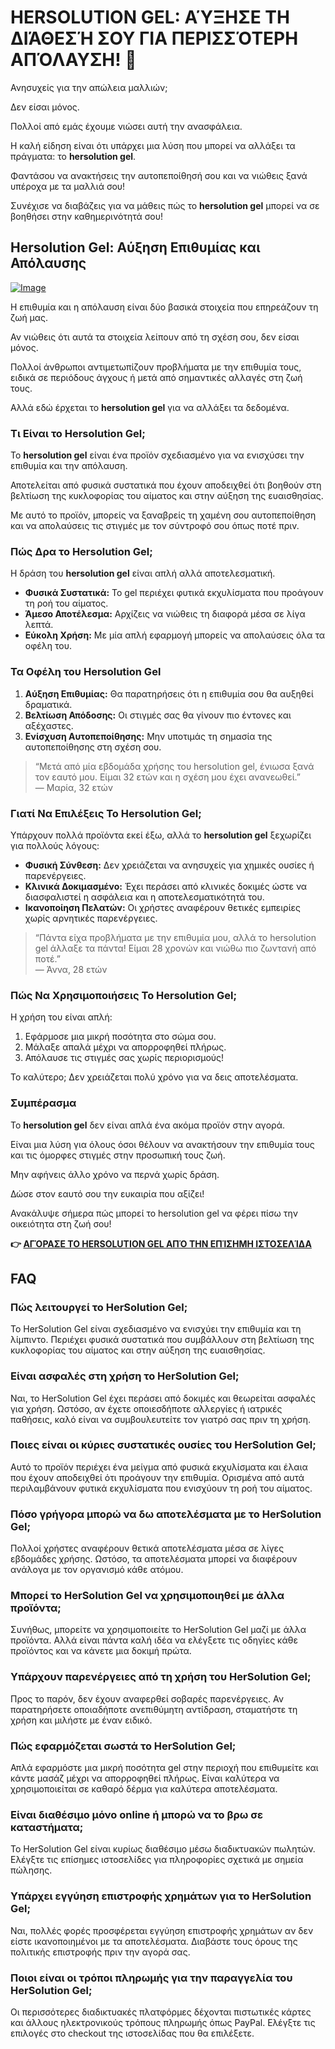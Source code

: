 # HERSOLUTION GEL: ΑΎΞΗΣΕ ΤΗ ΔΙΆΘΕΣΉ ΣΟΥ ΓΙΑ ΠΕΡΙΣΣΌΤΕΡΗ ΑΠΌΛΑΥΣΗ! 💖

Ανησυχείς για την απώλεια μαλλιών;  

Δεν είσαι μόνος.  

Πολλοί από εμάς έχουμε νιώσει αυτή την ανασφάλεια.  

Η καλή είδηση είναι ότι υπάρχει μια λύση που μπορεί να αλλάξει τα πράγματα: το **hersolution gel**.  

Φαντάσου να ανακτήσεις την αυτοπεποίθησή σου και να νιώθεις ξανά υπέροχα με τα μαλλιά σου!  

Συνέχισε να διαβάζεις για να μάθεις πώς το **hersolution gel** μπορεί να σε βοηθήσει στην καθημερινότητά σου!

## Hersolution Gel: Αύξηση Επιθυμίας και Απόλαυσης

[![Image](https://www2.sellhealth.com/241/hersolgel600x180_A.jpg)](https://gchaffi.com/0KYd6ssK)

Η επιθυμία και η απόλαυση είναι δύο βασικά στοιχεία που επηρεάζουν τη ζωή μας. 

Αν νιώθεις ότι αυτά τα στοιχεία λείπουν από τη σχέση σου, δεν είσαι μόνος. 

Πολλοί άνθρωποι αντιμετωπίζουν προβλήματα με την επιθυμία τους, ειδικά σε περιόδους άγχους ή μετά από σημαντικές αλλαγές στη ζωή τους.

Αλλά εδώ έρχεται το **hersolution gel** για να αλλάξει τα δεδομένα.

### Τι Είναι το Hersolution Gel;

Το **hersolution gel** είναι ένα προϊόν σχεδιασμένο για να ενισχύσει την επιθυμία και την απόλαυση. 

Αποτελείται από φυσικά συστατικά που έχουν αποδειχθεί ότι βοηθούν στη βελτίωση της κυκλοφορίας του αίματος και στην αύξηση της ευαισθησίας.

Με αυτό το προϊόν, μπορείς να ξαναβρείς τη χαμένη σου αυτοπεποίθηση και να απολαύσεις τις στιγμές με τον σύντροφό σου όπως ποτέ πριν.

### Πώς Δρα το Hersolution Gel;

Η δράση του **hersolution gel** είναι απλή αλλά αποτελεσματική. 

- **Φυσικά Συστατικά:** Το gel περιέχει φυτικά εκχυλίσματα που προάγουν τη ροή του αίματος.
- **Άμεσο Αποτέλεσμα:** Αρχίζεις να νιώθεις τη διαφορά μέσα σε λίγα λεπτά.
- **Εύκολη Χρήση:** Με μία απλή εφαρμογή μπορείς να απολαύσεις όλα τα οφέλη του.

### Τα Οφέλη του Hersolution Gel

1. **Αύξηση Επιθυμίας:** Θα παρατηρήσεις ότι η επιθυμία σου θα αυξηθεί δραματικά.
2. **Βελτίωση Απόδοσης:** Οι στιγμές σας θα γίνουν πιο έντονες και αξέχαστες.
3. **Ενίσχυση Αυτοπεποίθησης:** Μην υποτιμάς τη σημασία της αυτοπεποίθησης στη σχέση σου.

> “Μετά από μία εβδομάδα χρήσης του hersolution gel, ένιωσα ξανά τον εαυτό μου. Είμαι 32 ετών και η σχέση μου έχει ανανεωθεί.”  
> — Μαρία, 32 ετών

### Γιατί Να Επιλέξεις Το Hersolution Gel;

Υπάρχουν πολλά προϊόντα εκεί έξω, αλλά το **hersolution gel** ξεχωρίζει για πολλούς λόγους:

- **Φυσική Σύνθεση:** Δεν χρειάζεται να ανησυχείς για χημικές ουσίες ή παρενέργειες.
- **Κλινικά Δοκιμασμένο:** Έχει περάσει από κλινικές δοκιμές ώστε να διασφαλιστεί η ασφάλεια και η αποτελεσματικότητά του.
- **Ικανοποίηση Πελατών:** Οι χρήστες αναφέρουν θετικές εμπειρίες χωρίς αρνητικές παρενέργειες.

> “Πάντα είχα προβλήματα με την επιθυμία μου, αλλά το hersolution gel άλλαξε τα πάντα! Είμαι 28 χρονών και νιώθω πιο ζωντανή από ποτέ.”  
> — Άννα, 28 ετών

### Πώς Να Χρησιμοποιήσεις Το Hersolution Gel;

Η χρήση του είναι απλή:

1. Εφάρμοσε μια μικρή ποσότητα στο σώμα σου.
2. Μάλαξε απαλά μέχρι να απορροφηθεί πλήρως.
3. Απόλαυσε τις στιγμές σας χωρίς περιορισμούς!

Το καλύτερο; Δεν χρειάζεται πολύ χρόνο για να δεις αποτελέσματα.

### Συμπέρασμα

Το **hersolution gel** δεν είναι απλά ένα ακόμα προϊόν στην αγορά.

Είναι μια λύση για όλους όσοι θέλουν να ανακτήσουν την επιθυμία τους και τις όμορφες στιγμές στην προσωπική τους ζωή.

Μην αφήνεις άλλο χρόνο να περνά χωρίς δράση.

Δώσε στον εαυτό σου την ευκαιρία που αξίζει!

Ανακάλυψε σήμερα πώς μπορεί το hersolution gel να φέρει πίσω την οικειότητα στη ζωή σου!



**👉 [ΑΓΌΡΑΣΕ ΤΟ HERSOLUTION GEL ΑΠΌ ΤΗΝ ΕΠΊΣΗΜΗ ΙΣΤΟΣΕΛΊΔΑ](https://gchaffi.com/0KYd6ssK)**

## FAQ

### Πώς λειτουργεί το HerSolution Gel;
Το HerSolution Gel είναι σχεδιασμένο να ενισχύει την επιθυμία και τη λίμπιντο. Περιέχει φυσικά συστατικά που συμβάλλουν στη βελτίωση της κυκλοφορίας του αίματος και στην αύξηση της ευαισθησίας.

### Είναι ασφαλές στη χρήση το HerSolution Gel;
Ναι, το HerSolution Gel έχει περάσει από δοκιμές και θεωρείται ασφαλές για χρήση. Ωστόσο, αν έχετε οποιεσδήποτε αλλεργίες ή ιατρικές παθήσεις, καλό είναι να συμβουλευτείτε τον γιατρό σας πριν τη χρήση.

### Ποιες είναι οι κύριες συστατικές ουσίες του HerSolution Gel;
Αυτό το προϊόν περιέχει ένα μείγμα από φυσικά εκχυλίσματα και έλαια που έχουν αποδειχθεί ότι προάγουν την επιθυμία. Ορισμένα από αυτά περιλαμβάνουν φυτικά εκχυλίσματα που ενισχύουν τη ροή του αίματος.

### Πόσο γρήγορα μπορώ να δω αποτελέσματα με το HerSolution Gel;
Πολλοί χρήστες αναφέρουν θετικά αποτελέσματα μέσα σε λίγες εβδομάδες χρήσης. Ωστόσο, τα αποτελέσματα μπορεί να διαφέρουν ανάλογα με τον οργανισμό κάθε ατόμου.

### Μπορεί το HerSolution Gel να χρησιμοποιηθεί με άλλα προϊόντα;
Συνήθως, μπορείτε να χρησιμοποιείτε το HerSolution Gel μαζί με άλλα προϊόντα. Αλλά είναι πάντα καλή ιδέα να ελέγξετε τις οδηγίες κάθε προϊόντος και να κάνετε μια δοκιμή πρώτα.

### Υπάρχουν παρενέργειες από τη χρήση του HerSolution Gel;
Προς το παρόν, δεν έχουν αναφερθεί σοβαρές παρενέργειες. Αν παρατηρήσετε οποιαδήποτε ανεπιθύμητη αντίδραση, σταματήστε τη χρήση και μιλήστε με έναν ειδικό.

### Πώς εφαρμόζεται σωστά το HerSolution Gel;
Απλά εφαρμόστε μια μικρή ποσότητα gel στην περιοχή που επιθυμείτε και κάντε μασάζ μέχρι να απορροφηθεί πλήρως. Είναι καλύτερα να χρησιμοποιείται σε καθαρό δέρμα για καλύτερα αποτελέσματα.

### Είναι διαθέσιμο μόνο online ή μπορώ να το βρω σε καταστήματα;
Το HerSolution Gel είναι κυρίως διαθέσιμο μέσω διαδικτυακών πωλητών. Ελέγξτε τις επίσημες ιστοσελίδες για πληροφορίες σχετικά με σημεία πώλησης.

### Υπάρχει εγγύηση επιστροφής χρημάτων για το HerSolution Gel;
Ναι, πολλές φορές προσφέρεται εγγύηση επιστροφής χρημάτων αν δεν είστε ικανοποιημένοι με τα αποτελέσματα. Διαβάστε τους όρους της πολιτικής επιστροφής πριν την αγορά σας.

### Ποιοι είναι οι τρόποι πληρωμής για την παραγγελία του HerSolution Gel;
Οι περισσότερες διαδικτυακές πλατφόρμες δέχονται πιστωτικές κάρτες και άλλους ηλεκτρονικούς τρόπους πληρωμής όπως PayPal. Ελέγξτε τις επιλογές στο checkout της ιστοσελίδας που θα επιλέξετε.
